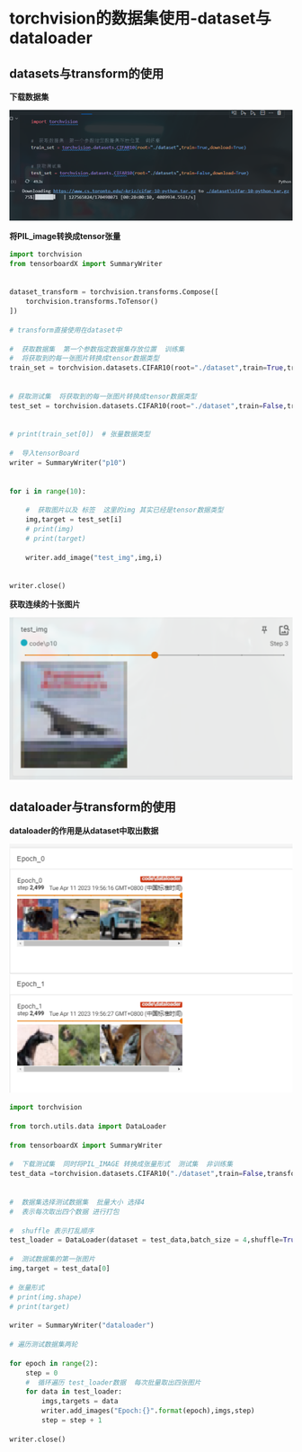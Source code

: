 # torchvision的数据集使用-dataset与dataloader

## datasets与transform的使用

**下载数据集**

![图 1](../images/37935f87cb0d77a747869e6d69c0b7446342fa1bc95671cdb09ce91a1f400993.png)  

**将PIL_image转换成tensor张量**
```py
import torchvision
from tensorboardX import SummaryWriter


dataset_transform = torchvision.transforms.Compose([
    torchvision.transforms.ToTensor()
])

# transform直接使用在dataset中

#  获取数据集  第一个参数指定数据集存放位置  训练集
#  将获取到的每一张图片转换成tensor数据类型
train_set = torchvision.datasets.CIFAR10(root="./dataset",train=True,transform = dataset_transform,download=True)


# 获取测试集  将获取到的每一张图片转换成tensor数据类型
test_set = torchvision.datasets.CIFAR10(root="./dataset",train=False,transform = dataset_transform,download=True)


# print(train_set[0])  # 张量数据类型

#  导入tensorBoard
writer = SummaryWriter("p10")


for i in range(10):

    #  获取图片以及 标签  这里的img 其实已经是tensor数据类型
    img,target = test_set[i] 
    # print(img)
    # print(target)

    writer.add_image("test_img",img,i)


writer.close()

```

**获取连续的十张图片**

![图 2](../images/7a41fbc6a5e8e4b69cb1f12005bdc8f30ca2029ec67d2d880ceffde6782fad4b.png)  


## dataloader与transform的使用

**dataloader的作用是从dataset中取出数据**

![图 3](../images/c8bb14582377b7666866b8ef259f14ed783bbdb968635d17948e2500b06d5f0f.png)  


```py
import torchvision

from torch.utils.data import DataLoader

from tensorboardX import SummaryWriter

#  下载测试集  同时将PIL_IMAGE 转换成张量形式  测试集  非训练集
test_data =torchvision.datasets.CIFAR10("./dataset",train=False,transform=torchvision.transforms.ToTensor())


#  数据集选择测试数据集  批量大小 选择4
#  表示每次取出四个数据 进行打包

#  shuffle 表示打乱顺序
test_loader = DataLoader(dataset = test_data,batch_size = 4,shuffle=True,num_workers=0,drop_last = False)

#  测试数据集的第一张图片
img,target = test_data[0]

# 张量形式
# print(img.shape)
# print(target)

writer = SummaryWriter("dataloader")

# 遍历测试数据集两轮  

for epoch in range(2):
    step = 0
    #  循环遍历 test_loader数据  每次批量取出四张图片
    for data in test_loader:
        imgs,targets = data
        writer.add_images("Epoch:{}".format(epoch),imgs,step)
        step = step + 1

writer.close()

```

